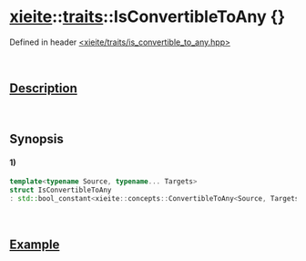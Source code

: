 # [xieite](../../xieite.md)\:\:[traits](../../traits.md)\:\:IsConvertibleToAny \{\}
Defined in header [<xieite/traits/is_convertible_to_any.hpp>](../../../include/xieite/traits/is_convertible_to_any.hpp)

&nbsp;

## [Description](../concepts/convertible_to_any.md#Description)

&nbsp;

## Synopsis
#### 1)
```cpp
template<typename Source, typename... Targets>
struct IsConvertibleToAny
: std::bool_constant<xieite::concepts::ConvertibleToAny<Source, Targets...>> {};
```

&nbsp;

## [Example](../concepts/convertible_to_any.md#Example)
